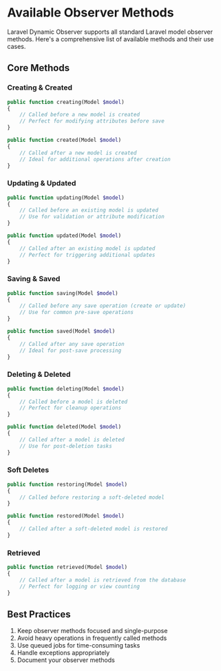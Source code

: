 # Available Observer Methods

Laravel Dynamic Observer supports all standard Laravel model observer methods. Here's a comprehensive list of available methods and their use cases.

## Core Methods

### Creating & Created

```php
public function creating(Model $model)
{
    // Called before a new model is created
    // Perfect for modifying attributes before save
}

public function created(Model $model)
{
    // Called after a new model is created
    // Ideal for additional operations after creation
}
```

### Updating & Updated

```php
public function updating(Model $model)
{
    // Called before an existing model is updated
    // Use for validation or attribute modification
}

public function updated(Model $model)
{
    // Called after an existing model is updated
    // Perfect for triggering additional updates
}
```

### Saving & Saved

```php
public function saving(Model $model)
{
    // Called before any save operation (create or update)
    // Use for common pre-save operations
}

public function saved(Model $model)
{
    // Called after any save operation
    // Ideal for post-save processing
}
```

### Deleting & Deleted

```php
public function deleting(Model $model)
{
    // Called before a model is deleted
    // Perfect for cleanup operations
}

public function deleted(Model $model)
{
    // Called after a model is deleted
    // Use for post-deletion tasks
}
```

### Soft Deletes

```php
public function restoring(Model $model)
{
    // Called before restoring a soft-deleted model
}

public function restored(Model $model)
{
    // Called after a soft-deleted model is restored
}
```

### Retrieved

```php
public function retrieved(Model $model)
{
    // Called after a model is retrieved from the database
    // Perfect for logging or view counting
}
```

## Best Practices

1. Keep observer methods focused and single-purpose
2. Avoid heavy operations in frequently called methods
3. Use queued jobs for time-consuming tasks
4. Handle exceptions appropriately
5. Document your observer methods 